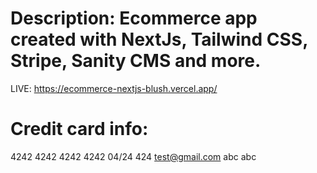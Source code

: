 # Description: Ecommerce app created with NextJs, Tailwind CSS, Stripe, Sanity CMS and more.

LIVE: https://ecommerce-nextjs-blush.vercel.app/

# Credit card info: 
4242 4242 4242 4242
04/24 424
test@gmail.com
abc abc
